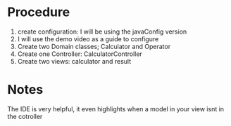 # Procedure
1. create configuration: I will be using the javaConfig version
2. I will use the demo video as a guide to configure
3. Create two Domain classes; Calculator and Operator
4. Create one Controller: CalculatorController
5. Create two views: calculator and result


# Notes
The IDE is very helpful, it even highlights when a model in your view isnt in the cotroller